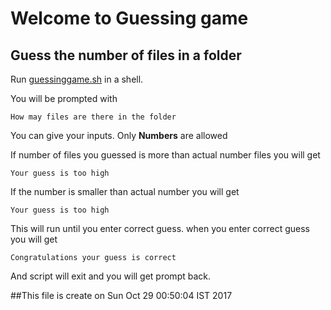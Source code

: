 # Welcome to Guessing game

## Guess the number of files in a folder

Run [guessinggame.sh](https://github.com/Karnabanu/Guess_the_Folder/blob/master/guessinggame.sh) in a shell.

You will be prompted with 

`How may files are there in the folder`

You can give your inputs. Only **Numbers** are allowed

If number of files you guessed is more than actual number files you will get

`Your guess is too high`

If the number is smaller than actual number you will get

`Your guess is too high`

This will run until you enter correct guess.
when you enter correct guess you will get

`Congratulations your guess is correct`

And script will exit and you will get prompt back.

##This file is create on Sun Oct 29 00:50:04 IST 2017
